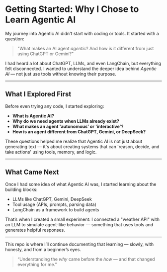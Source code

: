 #  Getting Started: Why I Chose to Learn Agentic AI

My journey into Agentic AI didn't start with coding or tools. It started with a question:

> "What makes an AI agent *agentic*? And how is it different from just using ChatGPT or Gemini?"

I had heard a lot about ChatGPT, LLMs, and even LangChain, but everything felt disconnected. I wanted to understand the deeper idea behind *Agentic AI* — not just use tools without knowing their purpose.

---

##  What I Explored First

Before even trying any code, I started exploring:

- **What is Agentic AI?**
- **Why do we need agents when LLMs already exist?**
- **What makes an agent 'autonomous' or 'interactive'?**
- **How is an agent different from ChatGPT, Gemini, or DeepSeek?**

These questions helped me realize that Agentic AI is not just about generating text — it's about creating systems that can 'reason, decide, and take actions' using tools, memory, and logic.

---

##  What Came Next

Once I had some idea of what Agentic AI was, I started learning about the building blocks:
- LLMs like ChatGPT, Gemini, DeepSeek
- Tool usage (APIs, prompts, parsing data)
- LangChain as a framework to build agents

That’s when I created a small experiment: I connected a "weather API" with an LLM to simulate agent-like behavior — something that uses tools and generates helpful responses.

---

This repo is where I’ll continue documenting that learning — slowly, with honesty, and from a beginner’s eyes.

> “Understanding the *why* came before the *how* — and that changed everything for me.”
